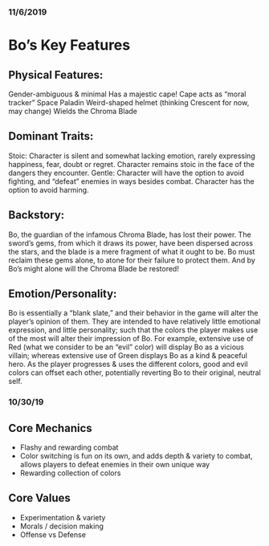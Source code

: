 
### 11/6/2019
# Bo’s Key Features

## Physical Features:
Gender-ambiguous & minimal
Has a majestic cape! Cape acts as “moral tracker”
Space Paladin
Weird-shaped helmet (thinking Crescent for now, may change)
Wields the Chroma Blade

## Dominant Traits:
Stoic: Character is silent and somewhat lacking emotion, rarely expressing happiness, fear, doubt or regret. Character remains stoic in the face of the dangers they encounter. 
Gentle: Character will have the option to avoid fighting, and “defeat” enemies in ways besides combat. Character has the option to avoid harming.

## Backstory:
Bo, the guardian of the infamous Chroma Blade, has lost their power. The sword’s gems, from which it draws its power, have been dispersed across the stars, and the blade is a mere fragment of what it ought to be. Bo must reclaim these gems alone, to atone for their failure to protect them. And by Bo’s might alone will the Chroma Blade be restored!

## Emotion/Personality:
Bo is essentially a “blank slate,” and their behavior in the game will alter the player’s opinion of them. They are intended to have relatively little emotional expression, and little personality; such that the colors the player makes use of the most will alter their impression of Bo. For example, extensive use of Red (what we consider to be an “evil” color) will display Bo as a vicious villain; whereas extensive use of Green displays Bo as a kind & peaceful hero. As the player progresses & uses the different colors, good and evil colors can offset each other, potentially reverting Bo to their original, neutral self.


### 10/30/19
## Core Mechanics
- Flashy and rewarding combat
- Color switching is fun on its own, and adds depth & variety to combat, allows players to defeat enemies in their own unique way
- Rewarding collection of colors
## Core Values
- Experimentation & variety
- Morals / decision making
- Offense vs Defense


